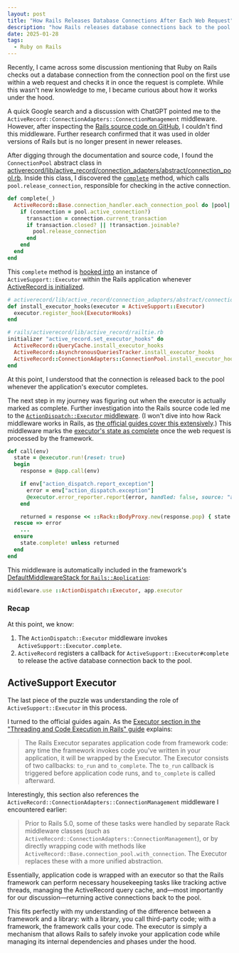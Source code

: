 ```yaml
---
layout: post
title: "How Rails Releases Database Connections After Each Web Request"
description: "how Rails releases database connections back to the pool after each web request."
date: 2025-01-28
tags:
  - Ruby on Rails
---
```


Recently, I came across some discussion mentioning that Ruby on Rails checks out a database connection from the connection pool on the first use within a web request and checks it in once the request is complete. While this wasn't new knowledge to me, I became curious about how it works under the hood.

A quick Google search and a discussion with ChatGPT pointed me to the `ActiveRecord::ConnectionAdapters::ConnectionManagement` middleware. However, after inspecting the [Rails source code on GitHub](https://github.com/rails/rails), I couldn't find this middleware. Further research confirmed that it was used in older versions of Rails but is no longer present in newer releases.

After digging through the documentation and source code, I found the `ConnectionPool` abstract class in [activerecord/lib/active_record/connection_adapters/abstract/connection_pool.rb](https://github.com/rails/rails/blob/main/activerecord/lib/active_record/connection_adapters/abstract/connection_pool.rb). Inside this class, I discovered the [`complete`](https://github.com/rails/rails/blob/main/activerecord/lib/active_record/connection_adapters/abstract/connection_pool.rb#L198) method, which calls `pool.release_connection`, responsible for checking in the active connection.

```ruby
def complete(_)
  ActiveRecord::Base.connection_handler.each_connection_pool do |pool|
    if (connection = pool.active_connection?)
      transaction = connection.current_transaction
      if transaction.closed? || !transaction.joinable?
        pool.release_connection
      end
    end
  end
end
```

This `complete` method is [hooked into](https://github.com/rails/rails/blob/main/activerecord/lib/active_record/connection_adapters/abstract/connection_pool.rb#L212) an instance of `ActiveSupport::Executor` within the Rails application whenever [ActiveRecord is initialized](https://github.com/rails/rails/blob/main/activerecord/lib/active_record/railtie.rb#L291).

```ruby
# activerecord/lib/active_record/connection_adapters/abstract/connection_pool.rb
def install_executor_hooks(executor = ActiveSupport::Executor)
  executor.register_hook(ExecutorHooks)
end

# rails/activerecord/lib/active_record/railtie.rb
initializer "active_record.set_executor_hooks" do
  ActiveRecord::QueryCache.install_executor_hooks
  ActiveRecord::AsynchronousQueriesTracker.install_executor_hooks
  ActiveRecord::ConnectionAdapters::ConnectionPool.install_executor_hooks
end
```

At this point, I understood that the connection is released back to the pool whenever the application's executor completes.

The next step in my journey was figuring out when the executor is actually marked as complete. Further investigation into the Rails source code led me to the [`ActionDispatch::Executor` middleware](https://github.com/rails/rails/blob/main/actionpack/lib/action_dispatch/middleware/executor.rb). (I won't dive into how Rack middleware works in Rails, as [the official guides cover this extensively](https://guides.rubyonrails.org/rails_on_rack.html).) This middleware marks the [executor's state as complete](https://github.com/rails/rails/blob/main/actionpack/lib/action_dispatch/middleware/executor.rb#L23) once the web request is processed by the framework.

```ruby
def call(env)
  state = @executor.run!(reset: true)
  begin
    response = @app.call(env)

    if env["action_dispatch.report_exception"]
      error = env["action_dispatch.exception"]
      @executor.error_reporter.report(error, handled: false, source: "application.action_dispatch")
    end

    returned = response << ::Rack::BodyProxy.new(response.pop) { state.complete! }
  rescue => error
    ...
  ensure
    state.complete! unless returned
  end
end
```

This middleware is automatically included in the framework's [DefaultMiddlewareStack for `Rails::Application`](https://github.com/rails/rails/blob/main/railties/lib/rails/application/default_middleware_stack.rb#L49):

```ruby
middleware.use ::ActionDispatch::Executor, app.executor
```

### Recap

At this point, we know:

1. The `ActionDispatch::Executor` middleware invokes `ActiveSupport::Executor.complete`.
2. `ActiveRecord` registers a callback for `ActiveSupport::Executor#complete` to release the active database connection back to the pool.

## ActiveSupport Executor

The last piece of the puzzle was understanding the role of `ActiveSupport::Executor` in this process.

I turned to the official guides again. As the [Executor section in the "Threading and Code Execution in Rails" guide](https://guides.rubyonrails.org/threading_and_code_execution.html#executor) explains:

> The Rails Executor separates application code from framework code: any time the framework invokes code you've written in your application, it will be wrapped by the Executor.
> The Executor consists of two callbacks: `to_run` and `to_complete`. The `to_run` callback is triggered before application code runs, and `to_complete` is called afterward.

Interestingly, this section also references the `ActiveRecord::ConnectionAdapters::ConnectionManagement` middleware I encountered earlier:

> Prior to Rails 5.0, some of these tasks were handled by separate Rack middleware classes (such as `ActiveRecord::ConnectionAdapters::ConnectionManagement`), or by directly wrapping code with methods like `ActiveRecord::Base.connection_pool.with_connection`. The Executor replaces these with a more unified abstraction.

Essentially, application code is wrapped with an executor so that the Rails framework can perform necessary housekeeping tasks like tracking active threads, managing the ActiveRecord query cache, and—most importantly for our discussion—returning active connections back to the pool.

This fits perfectly with my understanding of the difference between a framework and a library: with a library, you call third-party code; with a framework, the framework calls your code. The executor is simply a mechanism that allows Rails to safely invoke your application code while managing its internal dependencies and phases under the hood.
